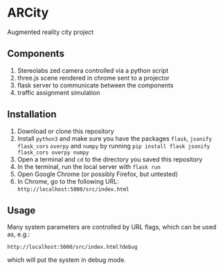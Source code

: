 # ARCity
Augmented reality city project

## Components
  1. Stereolabs zed camera controlled via a python script
  2. three.js scene rendered in chrome sent to a projector
  3. flask server to communicate between the components
  4. traffic assignment simulation

## Installation
  1. Download or clone this repository
  2. Install `python3` and make sure you have the packages `flask`, `jsonify` `flask_cors` `overpy` and `numpy` by running `pip install flask jsonify flask_cors overpy numpy`
  3. Open a terminal and `cd` to the directory you saved this repository
  4. In the terminal, run the local server with `flask run`
  5. Open Google Chrome (or possibly Firefox, but untested)
  6. In Chrome, go to the following URL: `http://localhost:5000/src/index.html`


## Usage
Many system parameters are controlled by URL flags, which can be used as, e.g.:

```
http://localhost:5000/src/index.html?debug
```

which will put the system in debug mode.
